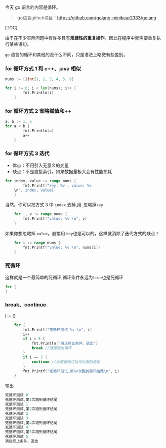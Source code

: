 

今天 go 语言的内容是循环。

> go语言github项目：https://github.com/golang-minibear2333/golang

[TOC]

由于在不少实际问题中有许多具有**规律性的重复操作**，因此在程序中就需要重复执行某些语句。

`go` 语言的循环和其他的没什么不同，只是语法上略微有些差别。

### for 循环方式 1 和 c++、java 相似

```go
nums := []int{1, 2, 3, 4, 5, 6}

for i := 0; i < len(nums); i++ {
		fmt.Println(i)
	}
```

### for 循环方式 2 省略赋值和++

```go
a, b := 1, 5
for a < b {
		fmt.Println(a)
		a++
	}
```

### for 循环方式 3 迭代

- 优点：不用引入无意义的变量
- 缺点：不是直接索引，如果数据量极大会有性能损耗

```go
for index, value := range nums {
		fmt.Printf("key: %v , value: %v
    \n", index, value)
	}
```

当然，你可以把方式 3 中 `index` 去掉,用`_`忽略掉`key`

```go
	for _, v := range nums {
		fmt.Printf("value: %v \n", v)
	}
```

如果你想忽略掉 `value`，直接用 `key`也是可以的，这样就消除了迭代方式的缺点！

```go
	for i := range nums {
		fmt.Printf("value: %v \n", nums[i])
	}
```

### 死循环
这样就是一个最简单的死循环,循环条件永远为`true`也是死循环
```go
for {
}
```
### break、continue

i := 0
```go
	for {
		fmt.Printf("死循环测试 %v \n", i)
		i++
		if i > 5 {
			fmt.Println("满足终止条件，退出")
			break //直接跳出循环
		}
		if i == 3 {
			continue //会直接跳过执行后面的语句
		}
		fmt.Printf("死循环测试,第%v次跑到循环结尾\n", i)
	}
```
输出
```go
死循环测试 0 
死循环测试,第1次跑到循环结尾
死循环测试 1 
死循环测试,第2次跑到循环结尾
死循环测试 2 
死循环测试 3 
死循环测试,第4次跑到循环结尾
死循环测试 4 
死循环测试,第5次跑到循环结尾
死循环测试 5 
满足终止条件，退出
```


